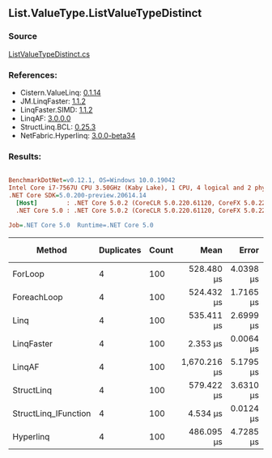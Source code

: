 ﻿## List.ValueType.ListValueTypeDistinct

### Source
[ListValueTypeDistinct.cs](../LinqBenchmarks/List/ValueType/ListValueTypeDistinct.cs)

### References:
- Cistern.ValueLinq: [0.1.14](https://www.nuget.org/packages/Cistern.ValueLinq/0.1.14)
- JM.LinqFaster: [1.1.2](https://www.nuget.org/packages/JM.LinqFaster/1.1.2)
- LinqFaster.SIMD: [1.1.2](https://www.nuget.org/packages/LinqFaster.SIMD/1.0.3)
- LinqAF: [3.0.0.0](https://www.nuget.org/packages/LinqAF/3.0.0.0)
- StructLinq.BCL: [0.25.3](https://www.nuget.org/packages/StructLinq.BCL/0.25.3)
- NetFabric.Hyperlinq: [3.0.0-beta34](https://www.nuget.org/packages/NetFabric.Hyperlinq/3.0.0-beta34)

### Results:
``` ini

BenchmarkDotNet=v0.12.1, OS=Windows 10.0.19042
Intel Core i7-7567U CPU 3.50GHz (Kaby Lake), 1 CPU, 4 logical and 2 physical cores
.NET Core SDK=5.0.200-preview.20614.14
  [Host]        : .NET Core 5.0.2 (CoreCLR 5.0.220.61120, CoreFX 5.0.220.61120), X64 RyuJIT
  .NET Core 5.0 : .NET Core 5.0.2 (CoreCLR 5.0.220.61120, CoreFX 5.0.220.61120), X64 RyuJIT

Job=.NET Core 5.0  Runtime=.NET Core 5.0  

```
|               Method | Duplicates | Count |         Mean |     Error |    StdDev | Ratio | RatioSD |     Gen 0 | Gen 1 | Gen 2 | Allocated |
|--------------------- |----------- |------ |-------------:|----------:|----------:|------:|--------:|----------:|------:|------:|----------:|
|              ForLoop |          4 |   100 |   528.480 μs | 4.0398 μs | 3.5812 μs | 1.000 |    0.00 | 1095.7031 |     - |     - | 2292184 B |
|          ForeachLoop |          4 |   100 |   524.432 μs | 1.7165 μs | 1.5216 μs | 0.992 |    0.01 | 1095.7031 |     - |     - | 2292184 B |
|                 Linq |          4 |   100 |   535.411 μs | 2.6999 μs | 2.3934 μs | 1.013 |    0.01 | 1092.7734 |     - |     - | 2286712 B |
|           LinqFaster |          4 |   100 |     2.353 μs | 0.0064 μs | 0.0060 μs | 0.004 |    0.00 |    0.0114 |     - |     - |      24 B |
|               LinqAF |          4 |   100 | 1,670.216 μs | 5.1795 μs | 4.3251 μs | 3.162 |    0.02 | 2187.5000 |     - |     - | 4575072 B |
|           StructLinq |          4 |   100 |   579.422 μs | 3.6310 μs | 3.2188 μs | 1.096 |    0.01 | 1086.9141 |     - |     - | 2273665 B |
| StructLinq_IFunction |          4 |   100 |     4.534 μs | 0.0124 μs | 0.0116 μs | 0.009 |    0.00 |         - |     - |     - |         - |
|            Hyperlinq |          4 |   100 |   486.095 μs | 4.7285 μs | 3.9485 μs | 0.920 |    0.01 | 1045.8984 |     - |     - | 2187584 B |
